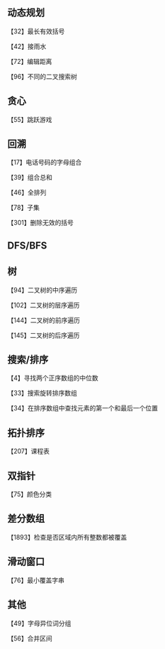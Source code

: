 ## 动态规划

【32】最长有效括号

【42】接雨水

【72】编辑距离

【96】不同的二叉搜索树



## 贪心

【55】跳跃游戏



## 回溯

【17】电话号码的字母组合

【39】组合总和

【46】全排列

【78】子集

【301】删除无效的括号





## DFS/BFS





## 树

【94】二叉树的中序遍历

【102】二叉树的层序遍历

【144】二叉树的前序遍历

【145】二叉树的后序遍历



## 搜索/排序

【4】寻找两个正序数组的中位数

【33】搜索旋转排序数组

【34】在排序数组中查找元素的第一个和最后一个位置



## 拓扑排序

【207】课程表



## 双指针

【75】颜色分类



## 差分数组

【1893】检查是否区域内所有整数都被覆盖



## 滑动窗口

【76】最小覆盖字串





## 其他

【49】字母异位词分组

【56】合并区间
